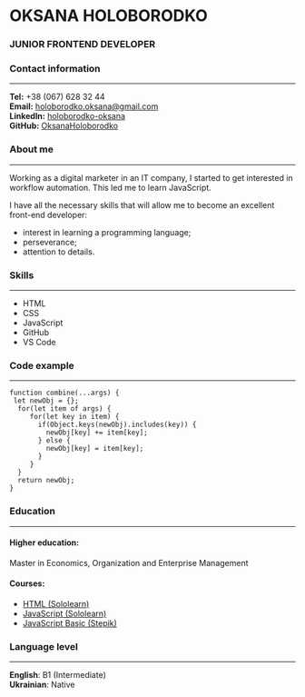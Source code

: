 # **OKSANA** HOLOBORODKO 
### **JUNIOR FRONTEND DEVELOPER**

### **Contact information**
***
**Tel:** +38 (067) 628 32 44<br>
**Email:** holoborodko.oksana@gmail.com<br>
**LinkedIn:** [holoborodko-oksana](https://www.linkedin.com/mwlite/in/holoborodko-oksana) <br>
**GitHub:** [OksanaHoloborodko](https://github.com/OksanaHoloborodko)<br>
### **About me**
***
Working as a digital marketer in an IT company, I started to get interested in workflow automation. This led me to learn JavaScript.<br>

I have all the necessary skills that will allow me to become an excellent front-end developer: 
- interest in learning a programming language; 
- perseverance; 
- attention to details.
### **Skills**
***
- HTML
- CSS
- JavaScript
- GitHub
- VS Code
### **Code example**
***
```
function combine(...args) {
 let newObj = {};
  for(let item of args) {
     for(let key in item) {
       if(Object.keys(newObj).includes(key)) {
         newObj[key] += item[key];
       } else {
         newObj[key] = item[key];
       }
     }
  }
  return newObj;
}
```
### **Education**
***
#### **Higher education:**
Master in Economics, Organization and Enterprise Management
#### **Courses:**
- [HTML (Sololearn)](https://www.sololearn.com/certificates/course/en/25035218/1014/landscape/png)
- [JavaScript (Sololearn)](https://www.sololearn.com/certificates/course/en/25035218/1024/landscape/png)
- [JavaScript Basic (Stepik)](https://stepik.org/cert/1448766?etk=WzI0MSw0MDQ2MzQxOF0.1nZd1D.z8bYJ-1YHMpdxG1UwCUAZilkTlY)
### **Language level**
***
**English**: B1 (Intermediate)<br>
**Ukrainian**: Native